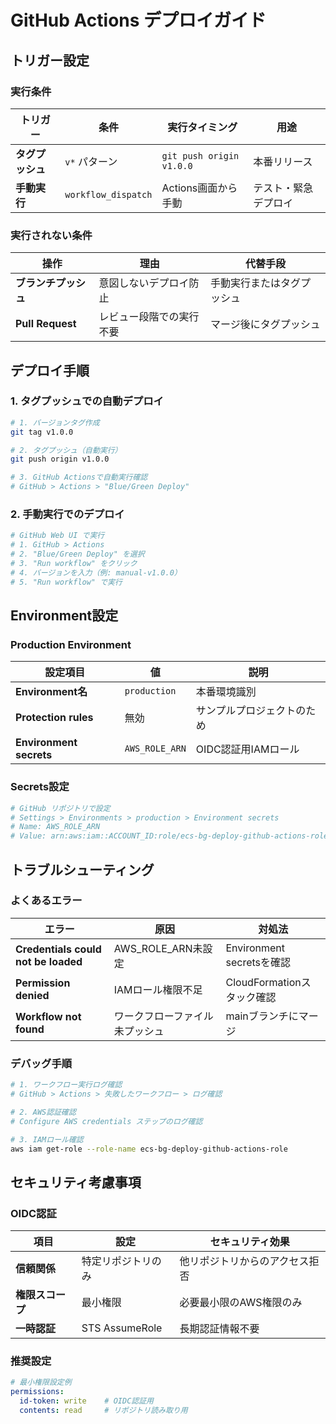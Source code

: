 # GitHub Actions デプロイガイド

## トリガー設定

### 実行条件

| トリガー | 条件 | 実行タイミング | 用途 |
|---------|------|--------------|------|
| **タグプッシュ** | `v*` パターン | `git push origin v1.0.0` | 本番リリース |
| **手動実行** | `workflow_dispatch` | Actions画面から手動 | テスト・緊急デプロイ |

### 実行されない条件

| 操作 | 理由 | 代替手段 |
|------|------|----------|
| **ブランチプッシュ** | 意図しないデプロイ防止 | 手動実行またはタグプッシュ |
| **Pull Request** | レビュー段階での実行不要 | マージ後にタグプッシュ |

## デプロイ手順

### 1. タグプッシュでの自動デプロイ

```bash
# 1. バージョンタグ作成
git tag v1.0.0

# 2. タグプッシュ（自動実行）
git push origin v1.0.0

# 3. GitHub Actionsで自動実行確認
# GitHub > Actions > "Blue/Green Deploy"
```

### 2. 手動実行でのデプロイ

```bash
# GitHub Web UI で実行
# 1. GitHub > Actions
# 2. "Blue/Green Deploy" を選択
# 3. "Run workflow" をクリック
# 4. バージョンを入力（例: manual-v1.0.0）
# 5. "Run workflow" で実行
```

## Environment設定

### Production Environment

| 設定項目 | 値 | 説明 |
|---------|---|------|
| **Environment名** | `production` | 本番環境識別 |
| **Protection rules** | 無効 | サンプルプロジェクトのため |
| **Environment secrets** | `AWS_ROLE_ARN` | OIDC認証用IAMロール |

### Secrets設定

```bash
# GitHub リポジトリで設定
# Settings > Environments > production > Environment secrets
# Name: AWS_ROLE_ARN
# Value: arn:aws:iam::ACCOUNT_ID:role/ecs-bg-deploy-github-actions-role
```

## トラブルシューティング

### よくあるエラー

| エラー | 原因 | 対処法 |
|-------|------|--------|
| **Credentials could not be loaded** | AWS_ROLE_ARN未設定 | Environment secretsを確認 |
| **Permission denied** | IAMロール権限不足 | CloudFormationスタック確認 |
| **Workflow not found** | ワークフローファイル未プッシュ | mainブランチにマージ |

### デバッグ手順

```bash
# 1. ワークフロー実行ログ確認
# GitHub > Actions > 失敗したワークフロー > ログ確認

# 2. AWS認証確認
# Configure AWS credentials ステップのログ確認

# 3. IAMロール確認
aws iam get-role --role-name ecs-bg-deploy-github-actions-role
```

## セキュリティ考慮事項

### OIDC認証

| 項目 | 設定 | セキュリティ効果 |
|------|------|-----------------|
| **信頼関係** | 特定リポジトリのみ | 他リポジトリからのアクセス拒否 |
| **権限スコープ** | 最小権限 | 必要最小限のAWS権限のみ |
| **一時認証** | STS AssumeRole | 長期認証情報不要 |

### 推奨設定

```yaml
# 最小権限設定例
permissions:
  id-token: write    # OIDC認証用
  contents: read     # リポジトリ読み取り用
```